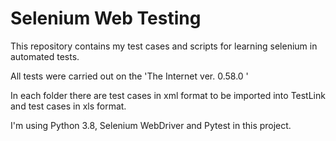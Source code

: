 # Selenium Web Testing
This repository contains my test cases and scripts for learning selenium in automated tests.

All tests were carried out on the 'The Internet ver. 0.58.0 ' 

In each folder there are test cases in xml format to be imported into TestLink and test cases in xls format.

I'm using Python 3.8, Selenium WebDriver and Pytest in this project.